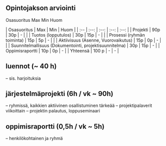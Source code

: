 ## Opintojakson arviointi

Osasuoritus Max Min Huom

| Osasuoritus | Max | Min | Huom |
| :-- | :--: | :--: | :--: | :--: |
| Projekti | 90p | 30p | - |
|  | Tuotos (lopputulos) |  30p | 15p | - |
|  | Prosessi (ryhmän toiminta) |  15p | 5p |  - |
|  | Aktiivisuus (Asenne, Vuorovaikutus) | 15p | 0p | - |
|  | Suunnitelmallisuus (Dokumentointi, projektisuunnitelma) | 30p | 15p |  - |
| Oppimisraportti | 10p | 0p | - |
| Yhteensä | 100 p | - | - | 



## luennot (~ 40 h)
– sis. harjoituksia

## järjestelmäprojekti (6h / vk ~ 90h)
– ryhmissä, kaikkien aktiivinen osallistuminen tärkeää
– projektipalaverit viikoittain
– projektin palautus, loppuseminaari

##  oppimisraportti (0,5h / vk ~ 5h)
– henkilökohtainen ja ryhmä


